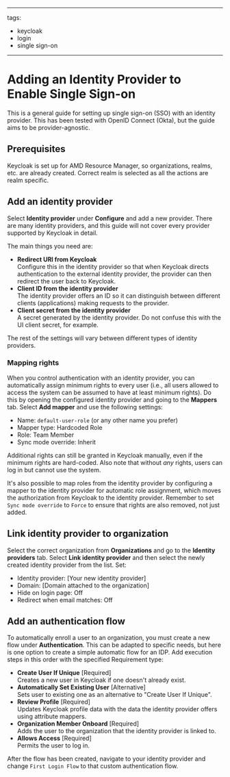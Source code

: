 <!--
Copyright © Advanced Micro Devices, Inc., or its affiliates.

SPDX-License-Identifier: MIT
-->

---
tags:
  - keycloak
  - login
  - single sign-on
---

# Adding an Identity Provider to Enable Single Sign-on

This is a general guide for setting up single sign-on (SSO) with an identity provider. This has been tested with OpenID Connect (Okta), but the guide aims to be provider-agnostic.

## Prerequisites

Keycloak is set up for AMD Resource Manager, so organizations, realms, etc. are already created. Correct realm is selected as all the actions are realm specific.

## Add an identity provider

Select **Identity provider** under **Configure** and add a new provider. There are many identity providers, and this guide will not cover every provider supported by Keycloak in detail.

The main things you need are:

- **Redirect URI from Keycloak**<br>
  Configure this in the identity provider so that when Keycloak directs authentication to the external identity provider, the provider can then redirect the user back to Keycloak.
- **Client ID from the identity provider**<br>
  The identity provider offers an ID so it can distinguish between different clients (applications) making requests to the provider.
- **Client secret from the identity provider**<br>
  A secret generated by the identity provider. Do not confuse this with the UI client secret, for example.

The rest of the settings will vary between different types of identity providers.

### Mapping rights

When you control authentication with an identity provider, you can automatically assign minimum rights to every user (i.e., all users allowed to access the system can be assumed to have at least minimum rights). Do this by opening the configured identity provider and going to the **Mappers** tab. Select **Add mapper** and use the following settings:

- Name: `default-user-role` (or any other name you prefer)
- Mapper type: Hardcoded Role
- Role: Team Member
- Sync mode override: Inherit

Additional rights can still be granted in Keycloak manually, even if the minimum rights are hard-coded. Also note that without _any_ rights, users can log in but cannot use the system.

It's also possible to map roles from the identity provider by configuring a mapper to the identity provider for automatic role assignment, which moves the authorization from Keycloak to the identity provider. Remember to set `Sync mode override` to `Force` to ensure that rights are also removed, not just added.

## Link identity provider to organization

Select the correct organization from **Organizations** and go to the **Identity providers** tab. Select **Link identity provider** and then select the newly created identity provider from the list. Set:

- Identity provider: [Your new identity provider]
- Domain: [Domain attached to the organization]
- Hide on login page: Off
- Redirect when email matches: Off

## Add an authentication flow

To automatically enroll a user to an organization, you must create a new flow under **Authentication**. This can be adapted to specific needs, but here is one option to create a simple automatic flow for an IDP. Add execution steps in this order with the specified Requirement type:

- **Create User If Unique** [Required]<br>
  Creates a new user in Keycloak if one doesn't already exist.
- **Automatically Set Existing User** [Alternative]<br>
  Sets user to existing one as an alternative to "Create User If Unique".
- **Review Profile** [Required]<br>
  Updates Keycloak profile data with the data the identity provider offers using attribute mappers.
- **Organization Member Onboard** [Required]<br>
  Adds the user to the organization that the identity provider is linked to.
- **Allows Access** [Required]<br>
  Permits the user to log in.

After the flow has been created, navigate to your identity provider and change `First Login Flow` to that custom authentication flow.
